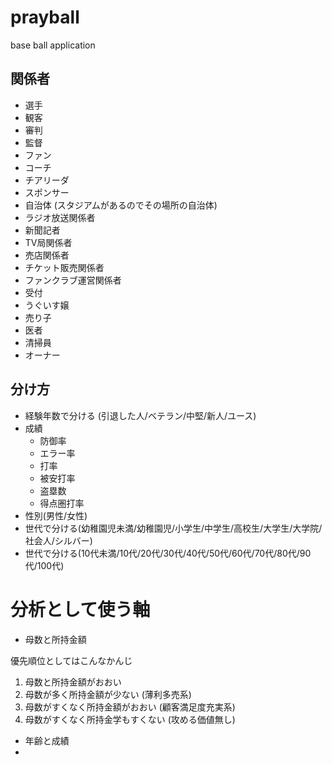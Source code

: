 # prayball

base ball application

## 関係者

- 選手
- 観客
- 審判
- 監督
- ファン
- コーチ
- チアリーダ
- スポンサー
- 自治体 (スタジアムがあるのでその場所の自治体)
- ラジオ放送関係者
- 新聞記者
- TV局関係者
- 売店関係者
- チケット販売関係者
- ファンクラブ運営関係者
- 受付
- うぐいす嬢
- 売り子
- 医者
- 清掃員
- オーナー

## 分け方
- 経験年数で分ける (引退した人/ベテラン/中堅/新人/ユース)
- 成績
  - 防御率
  - エラー率
  - 打率
  - 被安打率
  - 盗塁数
  - 得点圏打率
- 性別(男性/女性)
- 世代で分ける(幼稚園児未満/幼稚園児/小学生/中学生/高校生/大学生/大学院/社会人/シルバー)
- 世代で分ける(10代未満/10代/20代/30代/40代/50代/60代/70代/80代/90代/100代)

# 分析として使う軸

- 母数と所持金額

優先順位としてはこんなかんじ

1. 母数と所持金額がおおい
2. 母数が多く所持金額が少ない (薄利多売系)
3. 母数がすくなく所持金額がおおい (顧客満足度充実系)
4. 母数がすくなく所持金学もすくない (攻める価値無し)

- 年齢と成績
-